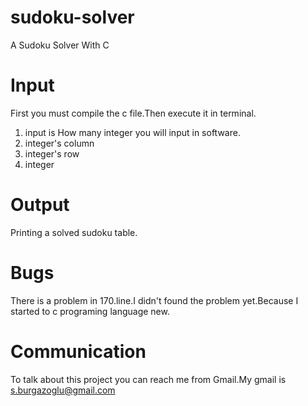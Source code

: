 # sudoku-solver
A Sudoku Solver With C

# Input
First you must compile the c file.Then execute it in terminal.
1. input is How many integer you will input in software.
2. integer's column
3. integer's row
4. integer

# Output
Printing a solved sudoku table.

# Bugs
There is a problem in 170.line.I didn't found the problem yet.Because I started to c programing language new.

# Communication
To talk about this project you can reach me from Gmail.My gmail is s.burgazoglu@gmail.com

